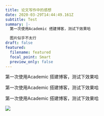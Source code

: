 ```yaml
---
title: 论文写作中的感想
date: 2020-03-29T14:44:49.161Z
subtitle: Test
summary: |-
  第一次使用Academic 搭建博客，测试下效果哈

  图片似乎不太行
draft: false
featured:
  filename: featured
  focal_point: Smart
  preview_only: false
---
```

第一次使用Academic 搭建博客，测试下效果哈

第一次使用Academic 搭建博客，测试下效果哈

第一次使用Academic 搭建博客，测试下效果哈



![](img361397339.jpg)